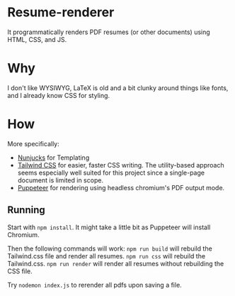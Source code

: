 # Resume-renderer
It programmatically renders PDF resumes (or other documents) using HTML, CSS, and JS.

# Why
I don't like WYSIWYG, LaTeX is old and a bit clunky around things like fonts, and I already know CSS for styling.

# How
More specifically:
* [Nunjucks](https://mozilla.github.io/nunjucks/templating.html) for Templating
* [Tailwind CSS](https://tailwindcss.com/docs/what-is-tailwind/) for easier, faster CSS writing. The utility-based approach seems especially well suited for this project since a single-page document is limited in scope.
* [Puppeteer](https://github.com/GoogleChrome/puppeteer) for rendering using headless chromium's PDF output mode.


## Running
Start with `npm install`. It might take a little bit as Puppeteer will install Chromium.

Then the following commands will work:
`npm run build` will rebuild the Tailwind.css file and render all resumes.
`npm run css` will rebuild the Tailwind.css.
`npm run render` will render all resumes without rebuilding the CSS file.

Try `nodemon index.js` to rerender all pdfs upon saving a file.